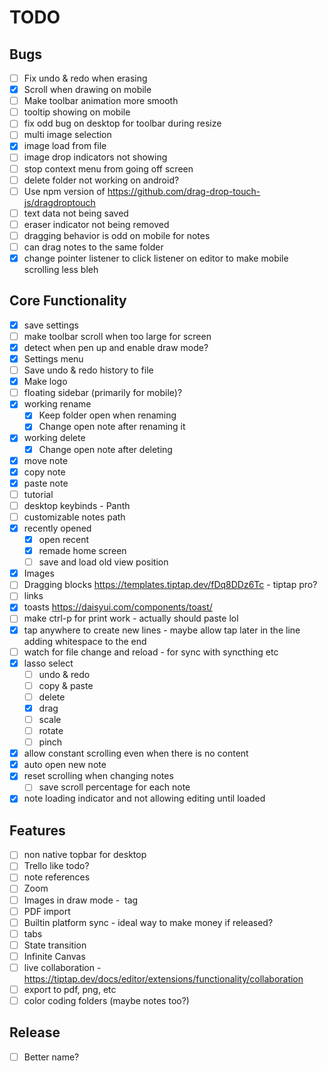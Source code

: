 # TODO

## Bugs

-   [ ] Fix undo & redo when erasing
-   [x] Scroll when drawing on mobile
-   [ ] Make toolbar animation more smooth
-   [ ] tooltip showing on mobile
-   [ ] fix odd bug on desktop for toolbar during resize
-   [ ] multi image selection
-   [x] image load from file
-   [ ] image drop indicators not showing
-   [ ] stop context menu from going off screen
-   [ ] delete folder not working on android?
-   [ ] Use npm version of https://github.com/drag-drop-touch-js/dragdroptouch
-   [ ] text data not being saved
-   [ ] eraser indicator not being removed
-   [ ] dragging behavior is odd on mobile for notes
-   [ ] can drag notes to the same folder
-   [x] change pointer listener to click listener on editor to make mobile scrolling less bleh

## Core Functionality

-   [x] save settings
-   [ ] make toolbar scroll when too large for screen
-   [x] detect when pen up and enable draw mode?
-   [x] Settings menu
-   [ ] Save undo & redo history to file
-   [x] Make logo
-   [ ] floating sidebar (primarily for mobile)?
-   [x] working rename
    -   [x] Keep folder open when renaming
    -   [x] Change open note after renaming it
-   [x] working delete
    -   [x] Change open note after deleting
-   [x] move note
-   [x] copy note
-   [x] paste note
-   [ ] tutorial
-   [ ] desktop keybinds - Panth
-   [ ] customizable notes path
-   [x] recently opened
    -   [x] open recent
    -   [x] remade home screen
    -   [ ] save and load old view position
-   [x] Images
-   [ ] Dragging blocks https://templates.tiptap.dev/fDq8DDz6Tc - tiptap pro?
-   [ ] links
-   [x] toasts https://daisyui.com/components/toast/
-   [ ] make ctrl-p for print work - actually should paste lol
-   [x] tap anywhere to create new lines - maybe allow tap later in the line adding whitespace to the end
-   [ ] watch for file change and reload - for sync with syncthing etc
-   [x] lasso select
    -   [ ] undo & redo
    -   [ ] copy & paste
    -   [ ] delete
    -   [x] drag
    -   [ ] scale
    -   [ ] rotate
    -   [ ] pinch
-   [x] allow constant scrolling even when there is no content
-   [x] auto open new note
-   [x] reset scrolling when changing notes
    -   [ ] save scroll percentage for each note
-   [x] note loading indicator and not allowing editing until loaded

## Features

-   [ ] non native topbar for desktop
-   [ ] Trello like todo?
-   [ ] note references
-   [ ] Zoom
-   [ ] Images in draw mode - <image> tag
-   [ ] PDF import
-   [ ] Builtin platform sync - ideal way to make money if released?
-   [ ] tabs
-   [ ] State transition
-   [ ] Infinite Canvas
-   [ ] live collaboration - https://tiptap.dev/docs/editor/extensions/functionality/collaboration
-   [ ] export to pdf, png, etc
-   [ ] color coding folders (maybe notes too?)

## Release

-   [ ] Better name?
